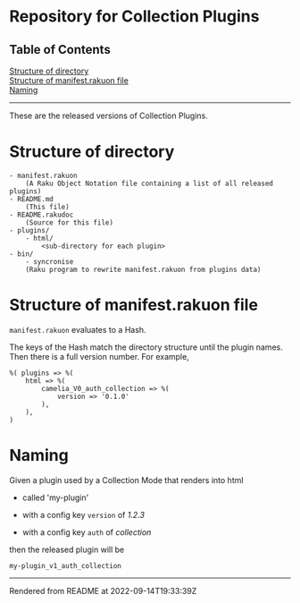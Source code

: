 # Repository for Collection Plugins
>
## Table of Contents
[Structure of directory](#structure-of-directory)  
[Structure of manifest.rakuon file](#structure-of-manifestrakuon-file)  
[Naming](#naming)  

----
These are the released versions of Collection Plugins.

# Structure of directory
```
- manifest.rakuon
    (A Raku Object Notation file containing a list of all released plugins)
- README.md
    (This file)
- README.rakudoc
    (Source for this file)
- plugins/
    - html/
        <sub-directory for each plugin>
- bin/
    - syncronise
    (Raku program to rewrite manifest.rakuon from plugins data)
```
# Structure of manifest.rakuon file
`manifest.rakuon` evaluates to a Hash.

The keys of the Hash match the directory structure until the plugin names. Then there is a full version number. For example,

```
%( plugins => %(
    html => %(
        camelia_V0_auth_collection => %(
            version => '0.1.0'
        ),
    ),
)
```
# Naming
Given a plugin used by a Collection Mode that renders into html

*  called 'my-plugin'

*  with a config key `version` of _1.2.3_

*  with a config key `auth` of _collection_

then the released plugin will be

```
my-plugin_v1_auth_collection
```






----
Rendered from README at 2022-09-14T19:33:39Z